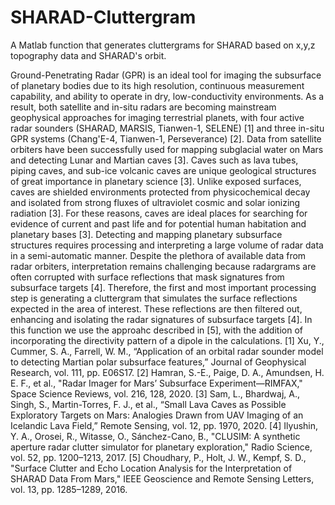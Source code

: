 # SHARAD-Cluttergram
A Matlab function that generates cluttergrams for SHARAD based on x,y,z topography data and SHARAD's orbit. 


Ground-Penetrating Radar (GPR) is an ideal tool for imaging the subsurface of planetary bodies due to its high resolution, continuous measurement capability, and ability to operate in dry, low-conductivity environments. As a result, both satellite and in-situ radars are becoming mainstream geophysical approaches for imaging terrestrial planets, with four active radar sounders (SHARAD, MARSIS, Tianwen-1, SELENE) [1] and three in-situ GPR systems (Chang'E-4, Tianwen-1, Perseverance) [2]. Data from satellite orbiters have been successfully used for mapping subglacial water on Mars and detecting Lunar and Martian caves [3]. Caves such as lava tubes, piping caves, and sub-ice volcanic caves are unique geological structures of great importance in planetary science [3]. Unlike exposed surfaces, caves are shielded environments protected from physicochemical decay and isolated from strong fluxes of ultraviolet cosmic and solar ionizing radiation [3]. For these reasons, caves are ideal places for searching for evidence of current and past life and for potential human habitation and planetary bases [3].
Detecting and mapping planetary subsurface structures requires processing and interpreting a large volume of radar data in a semi-automatic manner. Despite the plethora of available data from radar orbiters, interpretation remains challenging because radargrams are often corrupted with surface reflections that mask signatures from subsurface targets [4]. Therefore, the first and most important processing step is generating a cluttergram that simulates the surface reflections expected in the area of interest. These reflections are then filtered out, enhancing and isolating the radar signatures of subsurface targets [4]. In this function we use the approahc described in [5], with the addition of incorporating the directivity pattern of a dipole in the calculations. 
[1] Xu, Y., Cummer, S. A., Farrell, W. M., “Application of an orbital radar sounder model to detecting Martian polar subsurface features,” Journal of Geophysical Research, vol. 111, pp. E06S17.
[2] Hamran, S.-E., Paige, D. A., Amundsen, H. E. F., et al., "Radar Imager for Mars’ Subsurface Experiment—RIMFAX," Space Science Reviews, vol. 216, 128, 2020.
[3] Sam, L., Bhardwaj, A., Singh, S., Martin-Torres, F. J., et al., “Small Lava Caves as Possible Exploratory Targets on Mars: Analogies Drawn from UAV Imaging of an Icelandic Lava Field,” Remote Sensing, vol. 12, pp. 1970, 2020.
[4] Ilyushin, Y. A., Orosei, R., Witasse, O., Sánchez-Cano, B., "CLUSIM: A synthetic aperture radar clutter simulator for planetary exploration," Radio Science, vol. 52, pp. 1200–1213, 2017.
[5] Choudhary, P., Holt, J. W., Kempf, S. D., "Surface Clutter and Echo Location Analysis for the Interpretation of SHARAD Data From Mars," IEEE Geoscience and Remote Sensing Letters, vol. 13, pp. 1285–1289, 2016.
